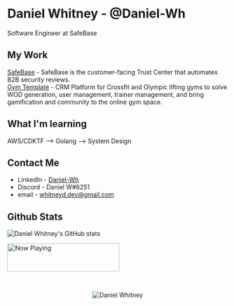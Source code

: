 # Daniel Whitney - @Daniel-Wh

Software Engineer at SafeBase
<br/>
## My Work
[SafeBase](https://safebase.io) - SafeBase is the customer-facing Trust Center that automates B2B security reviews.
<br/>
[Gym Template](https://github.com/users/Daniel-Wh/projects/2) - CRM Platform for Crossfit and Olympic lifting gyms to solve WOD generation, user management, trainer management, and bring gamification and community to the online gym space. 

## What I'm learning

AWS/CDKTF --> Golang --> System Design

## Contact Me

- LinkedIn - [Daniel-Wh](https://www.linkedin.com/in/daniel-whitney-04a040139/)
- Discord - Daniel W#6251
- email - whitneyd.dev@gmail.com

## Github Stats

![Daniel Whitney's GitHub stats](https://github-readme-stats.vercel.app/api?username=daniel-wh&show_icons=true&theme=dark)


<img src="https://steam-status-img.vercel.app/currently-playing?username=xavriel424" width="256" height="64" 
    alt="Now Playing">


<br/>
<p align="center"> <img src="https://komarev.com/ghpvc/?username=daniel-Wh" alt="Daniel Whitney" /> </p>
<!--
**Daniel-Wh/Daniel-WH** is a ✨ _special_ ✨ repository because its `README.md` (this file) appears on your GitHub profile.

Here are some ideas to get you started:

- 🔭 I’m currently working on ...
- 🌱 I’m currently learning ...
- 👯 I’m looking to collaborate on ...
- 🤔 I’m looking for help with ...
- 💬 Ask me about ...
- 📫 How to reach me: ...
- 😄 Pronouns: ...
- ⚡ Fun fact: ...
-->
